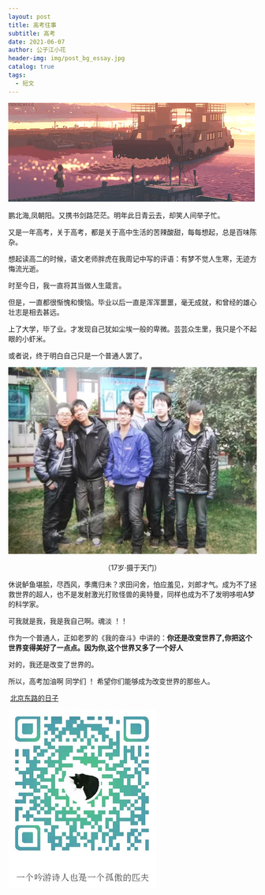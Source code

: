 ```yaml
---
layout: post
title: 高考往事
subtitle: 高考
date: 2021-06-07
author: 公子江小花
header-img: img/post_bg_essay.jpg
catalog: true
tags:
  - 短文
---
```




![1](/img/essay/5/1.gif)

鹏北海,凤朝阳。又携书剑路茫茫。明年此日青云去，却笑人间举子忙。



又是一年高考，关于高考，都是关于高中生活的苦辣酸甜，每每想起，总是百味陈杂。



想起读高二的时候，语文老师胖虎在我周记中写的评语：有梦不觉人生寒，无迹方悔流光逝。



时至今日，我一直将其当做人生箴言。



但是，一直都很惭愧和懊恼。毕业以后一直是浑浑噩噩，毫无成就，和曾经的雄心壮志是相去甚远。



上了大学，毕了业。才发现自己犹如尘埃一般的卑微。芸芸众生里，我只是个不起眼的小虾米。



或者说，终于明白自己只是一个普通人罢了。



![1](/img/essay/5/2.jpg)

<center>（17岁·摄于天门）</center>



休说鲈鱼堪脍，尽西风，季鹰归未？求田问舍，怕应羞见，刘郎才气。成为不了拯救世界的超人，也不是发射激光打败怪兽的奥特曼，同样也成为不了发明哆啦A梦的科学家。



可我就是我，我是我自己啊。魂淡 ！！



作为一个普通人，正如老罗的《我的奋斗》中讲的：**你还是改变世界了,你把这个世界变得美好了一点点。因为你,这个世界又多了一个好人**



对的，我还是改变了世界的。



所以，高考加油啊 同学们 ！ 希望你们能够成为改变世界的那些人。

​                         	 					 [北京东路的日子](https://music.163.com/#/song?id=5240550&market=baiduqk)

![ORZ](/img/wechat_code.jpg)